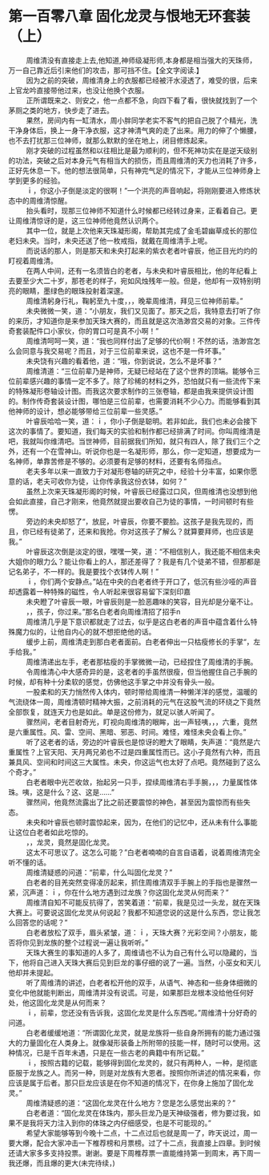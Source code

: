 <h1>第一百零八章 固化龙灵与恨地无环套装（上）</h1>
<div id="content">&nbsp&nbsp&nbsp&nbsp&nbsp&nbsp&nbsp&nbsp
 周维清没有直接走上去,他知道,神师级凝形师,本身都是相当强大的天珠师，万一自己靠近后引来他们的攻击，那可挡不住。【全文字阅读.】
 <br/>&nbsp&nbsp&nbsp&nbsp&nbsp&nbsp&nbsp&nbsp
 因为之前的突破，周维清身上的衣服都已经被汗水浸透了，难受的很，后来上官龙吟直接带他过来，也没让他换个衣服。
 <br/>&nbsp&nbsp&nbsp&nbsp&nbsp&nbsp&nbsp&nbsp
 正所谓既来之、则安之，他一点都不急，向四下看了看，很快就找到了一个茅厕之类的地方，快步走了进去。
 <br/>&nbsp&nbsp&nbsp&nbsp&nbsp&nbsp&nbsp&nbsp
 果然，房间内有一缸清水，周小胖同学老实不客气的把自己脱了个精光，洗干净身体后，换上一身干净衣服，这才神清气爽的走了出来。用力的伸了个懒腰，也不去打扰那三位神师，就那么默默的坐在地上，闭目修炼起来。
 <br/>&nbsp&nbsp&nbsp&nbsp&nbsp&nbsp&nbsp&nbsp
 刚才突破的过程虽然和以往相比是最为顺利的，但不死神功实在是逆天级别的功法，突破之后对本身元气有相当大的损伤，而且周维清的天力也消耗了许多，正好先休息一下。他的想法很简单，只有神完气足的情况下，才能从三位神师身上学到更多的经验。
 <br/>&nbsp&nbsp&nbsp&nbsp&nbsp&nbsp&nbsp&nbsp
 ｉ，你这小子倒是淡定的很啊！”一个洪亮的声音响起，将刚刚要进入修炼状态中的周维清惊醒。
 <br/>&nbsp&nbsp&nbsp&nbsp&nbsp&nbsp&nbsp&nbsp
 抬头看时，现那三位神师不知道什么时候都已经转过身来，正看着自己。更让周维清惊讶的是，这三位神师他竟然认识两个。
 <br/>&nbsp&nbsp&nbsp&nbsp&nbsp&nbsp&nbsp&nbsp
 其中一位，就是上次他来天珠凝形阁，帮助其完成了金毛碧幽草成长的那位老妇未央。当时，未央还送了他一枚戒指，就戴在周维清手上呢。
 <br/>&nbsp&nbsp&nbsp&nbsp&nbsp&nbsp&nbsp&nbsp
 而说话的那人，则是那天和未央打起来的紫衣老者叶睿辰，他正目光灼灼的盯视着周维清。
 <br/>&nbsp&nbsp&nbsp&nbsp&nbsp&nbsp&nbsp&nbsp
 在两人中间，还有一名须皆白的老者，与未央和叶睿辰相比，他的年纪看上去要至少大二十岁，那苍老的样子，宛如风烛残年一般。但是，他却有一双特别明亮的眼睛，墨绿色的眼珠投射着深邃。
 <br/>&nbsp&nbsp&nbsp&nbsp&nbsp&nbsp&nbsp&nbsp
 周维清躬身行礼，鞠躬至九十度，，，晚辈周维清，拜见三位神师前辈。”
 <br/>&nbsp&nbsp&nbsp&nbsp&nbsp&nbsp&nbsp&nbsp
 未央微微一笑，道：“小朋友，我们又见面了。那天之后，我特意去打听了你的来历，才知道你是来参加天珠大赛的，而且就是这次浩渺宫交易的对象。三件传奇套装配件口小家伙，你的胃口可是真不小啊！”
 <br/>&nbsp&nbsp&nbsp&nbsp&nbsp&nbsp&nbsp&nbsp
 周维清呵呵一笑，道：“我也同样付出了足够的代价啊！不然的话，浩渺宫怎么会同意与我交易呢？而且，对于三位前辈来说，这也不是一件坏事。”
 <br/>&nbsp&nbsp&nbsp&nbsp&nbsp&nbsp&nbsp&nbsp
 未央饶有兴趣的看着他，道：“哦，你到说说，怎么不是坏事？”
 <br/>&nbsp&nbsp&nbsp&nbsp&nbsp&nbsp&nbsp&nbsp
 周维清道：“三位前辈乃是神师，无疑已经站在了这个世界的顶端。能够令三位前辈感兴趣的事情一定不多了。除了珍稀的材料之外，恐怕就只有一些流传下来的特殊凝形卷轴设计图。而我这次要求制作的三张卷轴，都是由我来提供设计图的。制作传奇套装设计图，哪怕是三位前辈，也需要消耗不少心力。而能够看到其他神师的设计，想必能够带给三位前辈一些灵感。”
 <br/>&nbsp&nbsp&nbsp&nbsp&nbsp&nbsp&nbsp&nbsp
 叶睿辰哈哈一笑，道：ｉ，你小子倒是聪明。若非如此，我们也未必会接下这次的事情了。要知道，我们每天的实验和制作都已经排满了时间。你叫周维清是吧，我就叫你维清吧。当世神师，目前据我们所知，就只有四人，除了我们三个之外，还有一个在雪神山。听说你也是一名凝形师，那么，你一定知道，想要成为一名神师，单靠苦修是不够的。必须要有足够的材料，还要有名师指点。
 <br/>&nbsp&nbsp&nbsp&nbsp&nbsp&nbsp&nbsp&nbsp
 老夫多年以来一直致力于对凝形卷轴的研究之中，经验十分丰富，如果你愿意的话，老夫可收你为徒，让你传承我这份衣钵，如何？”
 <br/>&nbsp&nbsp&nbsp&nbsp&nbsp&nbsp&nbsp&nbsp
 虽然上次来天珠凝形阁的时候，叶睿辰已经露过口风，但周维清也没想到他会如此直接，自己才刚来，他竟然就提出要收自己为徒的事情，一时间顿时有些愣。
 <br/>&nbsp&nbsp&nbsp&nbsp&nbsp&nbsp&nbsp&nbsp
 旁边的未央却怒了“，放屁，叶睿辰，你要不要脸。这孩子是我先现的，而且，你已经有徒弟了，还来和我抢。你对这孩子了解么？就算要拜师，也应该是我。”
 <br/>&nbsp&nbsp&nbsp&nbsp&nbsp&nbsp&nbsp&nbsp
 叶睿辰这次倒是淡定的很，嘿嘿一笑，道：“不相信别人，我还能不相信未央大姐你的眼力么？能让你看上的人，那还差得了？我是有几个徒弟不错，但那都是记名弟子，不一样的。我是要找个衣钵传人啊！”
 <br/>&nbsp&nbsp&nbsp&nbsp&nbsp&nbsp&nbsp&nbsp
 ｉ，你们两个安静点。”站在中央的白老者终于开口了，低沉有些沙哑的声音却透露着一种特殊的磁性，令人听起来很容易留下深刻印嘉
 <br/>&nbsp&nbsp&nbsp&nbsp&nbsp&nbsp&nbsp&nbsp
 未央瞪了叶睿辰一眼，叶睿辰则是一脸恶趣味的笑容，目光却是分毫不让。
 <br/>&nbsp&nbsp&nbsp&nbsp&nbsp&nbsp&nbsp&nbsp
 ，，孩子，你过来。”那名白老者向周维清招了招手n
 <br/>&nbsp&nbsp&nbsp&nbsp&nbsp&nbsp&nbsp&nbsp
 周维清几乎是下意识都就走了过去，似乎是这白老者的声音中蕴含着什么特殊魔力似的，让他自内心的就不想拒绝他的话。
 <br/>&nbsp&nbsp&nbsp&nbsp&nbsp&nbsp&nbsp&nbsp
 缓步上前，周维清走到那白老者面前。白老者伸出一只枯瘦修长的手掌“，左手给我。”
 <br/>&nbsp&nbsp&nbsp&nbsp&nbsp&nbsp&nbsp&nbsp
 周维清递出左手，老者那枯瘦的手掌微微一动，已经捏住了周维清的手腕。
 <br/>&nbsp&nbsp&nbsp&nbsp&nbsp&nbsp&nbsp&nbsp
 令周维清心中大感奇异的是，这老者的手虽然很瘦，但当他握住自己手腕的时候，却有种十分柔软的感觉，仿佛他这手掌之中并没有骨头一般。
 <br/>&nbsp&nbsp&nbsp&nbsp&nbsp&nbsp&nbsp&nbsp
 一股柔和的天力悄然传入体内，顿时带给周维清一种懒洋洋的感觉，温暖的气流绕体一周，周维清顿时精神大振，之前消耗的元气在这股气流的环绕之下竟然全部恢复，就连天力也是如此。单是这份修为，就足以骇人听闻了。
 <br/>&nbsp&nbsp&nbsp&nbsp&nbsp&nbsp&nbsp&nbsp
 骤然间，老者目射奇光，盯视向周维清的眼眸，出一声轻咦，，，六重，竟然是六重属性。风、雷、空间、黑暗、邪恶、时间。难怪，难怪未央会看上你。”
 <br/>&nbsp&nbsp&nbsp&nbsp&nbsp&nbsp&nbsp&nbsp
 听了这老者的话，旁边的叶睿辰也是惊讶的瞪大了眼睛，失声道：“竟然是六重属性？上官天阳、天月两兄弟也不过是四重属性而已。这小子竟然有六种，而且兼具风、空间和时间这三大属性。未央，你这运气也太好了点吧。竟然碰到了这么个奇才。”
 <br/>&nbsp&nbsp&nbsp&nbsp&nbsp&nbsp&nbsp&nbsp
 白老者眼中光芒收敛，抬起另一只手，捏续周维清右手手腕，，，力量属性体珠。咦，这是什么？这、这是……”
 <br/>&nbsp&nbsp&nbsp&nbsp&nbsp&nbsp&nbsp&nbsp
 骤然间，他竟然流露出了比之前还要震惊的神色，甚至因为震惊而有些失态。
 <br/>&nbsp&nbsp&nbsp&nbsp&nbsp&nbsp&nbsp&nbsp
 未央和叶睿辰也顿时震惊起来，因为，在他们的记忆中，还从未有什么事能让这位白老者如此吃惊的。
 <br/>&nbsp&nbsp&nbsp&nbsp&nbsp&nbsp&nbsp&nbsp
 ，，龙灵，竟然是固化龙灵。
 <br/>&nbsp&nbsp&nbsp&nbsp&nbsp&nbsp&nbsp&nbsp
 这太不可思议了。这怎么可能？”白老者喃喃的自言自语着，说着周维清完全听不懂的话。
 <br/>&nbsp&nbsp&nbsp&nbsp&nbsp&nbsp&nbsp&nbsp
 周维清疑惑的问道：“前辈，什么叫固化龙灵？”
 <br/>&nbsp&nbsp&nbsp&nbsp&nbsp&nbsp&nbsp&nbsp
 白老者的目羌突然变得凌厉起来，抓住周维清双手手腕上的手指也是骤然一紧，沉声道：ｉ，你在什么地方遇到过龙族？你这固化龙灵从何而来？”
 <br/>&nbsp&nbsp&nbsp&nbsp&nbsp&nbsp&nbsp&nbsp
 周维清自知不可能反抗得了，苦笑着道：“前辈，我是见过一头龙，就在天珠大赛上。可要说这固化龙灵从何说起？我都不知道您说的这是什么东西，您让我怎么回答您的话呢？”
 <br/>&nbsp&nbsp&nbsp&nbsp&nbsp&nbsp&nbsp&nbsp
 白老者放松了双手，眉头紧皱，道：ｉ，天珠大赛？光彩空间？小朋友，能否将你见到龙族的整个过程说一遍让我听听。”
 <br/>&nbsp&nbsp&nbsp&nbsp&nbsp&nbsp&nbsp&nbsp
 天珠大赛生的事知道的人多了，周维请也不认为自己有什么可以隐藏的，当下，他将自己进入天珠大赛后见到巨龙的事仔细的说了一遍。当然，小巫女和天儿他却并未提起。
 <br/>&nbsp&nbsp&nbsp&nbsp&nbsp&nbsp&nbsp&nbsp
 听了周维清的讲述，白老者松开他的双手，从语气、神态和一些身体细微的变化中他就能判断出，周维清并没有说谎。可是，如果那巨龙根本没给他任何好处，他这固化龙灵是从何而来？
 <br/>&nbsp&nbsp&nbsp&nbsp&nbsp&nbsp&nbsp&nbsp
 ｉ，前辈，您还没有告诉我，这固化龙灵是什么东西呢。”周维清十分好奇的问道。
 <br/>&nbsp&nbsp&nbsp&nbsp&nbsp&nbsp&nbsp&nbsp
 白老者缓缓地道：“所谓囡化龙灵，就是龙族将一些自身所拥有的能力通过强大的力量固化在人类身上。就像凝形装备上所附带的技能一样，随时可以使用。这种情况，已是千百年未遇，只是在一些古老的典籍中有所记载。”
 <br/>&nbsp&nbsp&nbsp&nbsp&nbsp&nbsp&nbsp&nbsp
 ｉ，按照古籍的记载，能够得到固化龙灵的，就只有两种人，一种，是彻底臣服于龙族之人。而另一种，则是对龙族有大恩者。按照你所讲述的情况来看，你应该是属于后者。那只巨龙应该是在你不知道的情况下，在你身上施加了固化龙灵。”
 <br/>&nbsp&nbsp&nbsp&nbsp&nbsp&nbsp&nbsp&nbsp
 周维清疑惑的道：“这固化龙灵在什么地方？您是怎么感觉出来的？”
 <br/>&nbsp&nbsp&nbsp&nbsp&nbsp&nbsp&nbsp&nbsp
 白老者道：“固化龙灵在体珠内，那头巨龙乃是天神级强者，修为要过我，如果不是我将天力注入到你的体珠之内仔细感受，也是不可能现的。”
 <br/>&nbsp&nbsp&nbsp&nbsp&nbsp&nbsp&nbsp&nbsp
 希望大家能够等到今晚十二点，十二点过后也就是周一了，昨天说过，周一要大爆，配合大家冲击一下椎荐榜和月票榜。过了十二点，我直接上四章。到时候还请大家多多支持投票。谢谢。要是下周椎荐票一直能维持第一到周末，再下周一我还爆，而且爆的更大(未完待续，)
 <br/>&nbsp&nbsp&nbsp&nbsp&nbsp&nbsp&nbsp&nbsp
 <br/>&nbsp&nbsp&nbsp&nbsp&nbsp&nbsp&nbsp&nbsp
</div>
